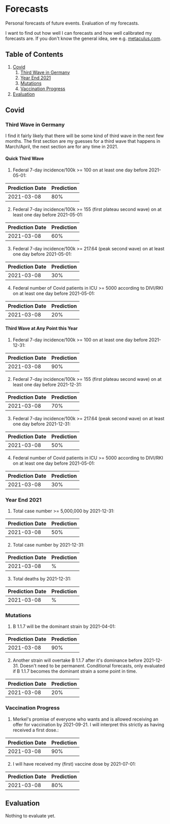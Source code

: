 # Forecasts
Personal forecasts of future events. Evaluation of my forecasts. 

I want to find out how well I can forecasts and how well calibrated my forecasts are. If you don't know the general idea, see e.g. [metaculus.com](http://www.metaculus.com).


## Table of Contents
1. [Covid](#covid)
	1. [Third Wave in Germany](#third_wave)
	2. [Year End 2021](#year_end)
	3. [Mutations](#mutations)
	4. [Vaccination Progress](#vaccination)
2. [Evaluation](#evaluation)

## Covid <a name="covid"></a>

### Third Wave in Germany <a name="third_wave"></a>
I find it fairly likely that there will be some kind of third wave in the next few months.
The first section are my guesses for a third wave that happens in March/April, the next section are for any time in 2021.


#### Quick Third Wave
1. Federal 7-day incidence/100k >= 100 on at least one day before 2021-05-01:

| Prediction Date | Prediction |
|---|---|
|  2021-03-08 | 80% |

2. Federal 7-day incidence/100k >= 155 (first plateau second wave) on at least one day before 2021-05-01:

| Prediction Date | Prediction |
|---|---|
|  2021-03-08 | 60% |

3. Federal 7-day incidence/100k >= 217.64 (peak second wave) on at least one day before 2021-05-01:

| Prediction Date | Prediction |
|---|---|
|  2021-03-08 | 30% |

4. Federal number of Covid patients in ICU >= 5000 according to DIVI/RKI on at least one day before 2021-05-01:

| Prediction Date | Prediction |
|---|---|
|  2021-03-08 | 20% |

#### Third Wave at Any Point this Year 
1. Federal 7-day incidence/100k >= 100 on at least one day before 2021-12-31:

| Prediction Date | Prediction |
|---|---|
|  2021-03-08 | 90% |

2. Federal 7-day incidence/100k >= 155 (first plateau second wave) on at least one day before 2021-12-31:

| Prediction Date | Prediction |
|---|---|
|  2021-03-08 | 70% |

3. Federal 7-day incidence/100k >= 217.64 (peak second wave) on at least one day before 2021-12-31:

| Prediction Date | Prediction |
|---|---|
|  2021-03-08 | 50% |

4. Federal number of Covid patients in ICU >= 5000 according to DIVI/RKI on at least one day before 2021-05-01:

| Prediction Date | Prediction |
|---|---|
|  2021-03-08 | 30% |

### Year End 2021 <a name="year_end"></a>
1. Total case number >= 5,000,000 by 2021-12-31:

| Prediction Date | Prediction |
|---|---|
|  2021-03-08 | 50% |

2. Total case number by 2021-12-31:

| Prediction Date | Prediction |
|---|---|
|  2021-03-08 | % |

3. Total deaths by 2021-12-31:

| Prediction Date | Prediction |
|---|---|
|  2021-03-08 | % |

### Mutations <a name="mutations"></a>

1. B 1.1.7 will be the dominant strain by 2021-04-01:

| Prediction Date | Prediction |
|---|---|
|  2021-03-08 | 90% |

2. Another strain will overtake B 1.1.7 after it's dominance before 2021-12-31. Doesn't need to be permanent. Conditional forecasts, only evaluated if B 1.1.7 becomes the dominant strain a some point in time.

| Prediction Date | Prediction |
|---|---|
|  2021-03-08 | 20% |

### Vaccination Progress <a name="vaccination"></a>

1. Merkel's promise of everyone who wants and is allowed receiving an offer for vaccination by 2021-09-21. I will  interpret this strictly as having received a first dose.:

| Prediction Date | Prediction |
|---|---|
|  2021-03-08 | 90% |

2. I will have received my (first) vaccine dose by 2021-07-01: 

| Prediction Date | Prediction |
|---|---|
|  2021-03-08 | 80% |

## Evaluation <a name="evaluation"></a>

Nothing to evaluate yet.

